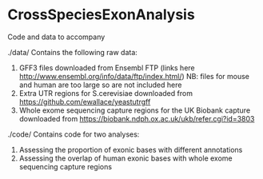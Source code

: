 # CrossSpeciesExonAnalysis

Code and data to accompany <add paper details>

./data/
Contains the following raw data:
1. GFF3 files downloaded from Ensembl FTP (links here http://www.ensembl.org/info/data/ftp/index.html/)
NB: files for mouse and human are too large so are not included here
2. Extra UTR regions for S.cerevisiae downloaded from https://github.com/ewallace/yeastutrgff
3. Whole exome sequencing capture regions for the UK Biobank capture downloaded from https://biobank.ndph.ox.ac.uk/ukb/refer.cgi?id=3803

./code/
Contains code for two analyses:
1. Assessing the proportion of exonic bases with different annotations
2. Assessing the overlap of human exonic bases with whole exome sequencing capture regions
